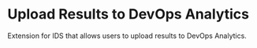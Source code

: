 # Upload Results to DevOps Analytics
Extension for IDS that allows users to upload results to DevOps Analytics.
